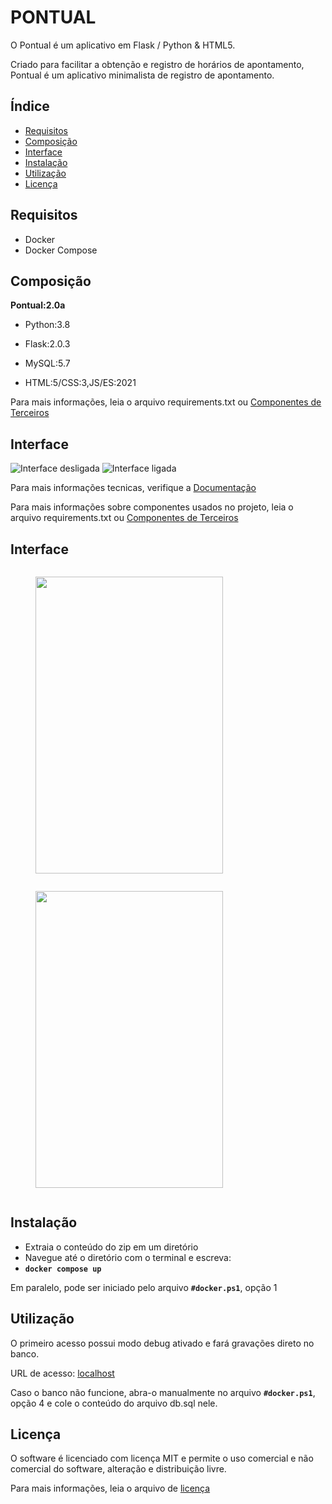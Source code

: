 # PONTUAL

O Pontual é um aplicativo em Flask / Python & HTML5.

Criado para facilitar a obtenção e registro de horários de apontamento, Pontual é um aplicativo minimalista de registro de apontamento.

## Índice

- [Requisitos](#requisitos)
- [Composição](#composicao) 
- [Interface](#Interface)
- [Instalação](#instalacao)
- [Utilização](#utilizacao)
- [Licença](#licenca)

## Requisitos
- Docker
- Docker Compose

## Composição
**Pontual:2.0a**
- Python:3.8
- Flask:2.0.3
- MySQL:5.7

- HTML:5/CSS:3,JS/ES:2021

Para mais informações, leia o arquivo requirements.txt ou [Componentes de Terceiros](THIRD-PARTY.md)

## Interface
![Interface desligada](https://raw.githubusercontent.com/JonathanAPaes/Software-Product/main/docs/architecture/screenshots/checkbox.off.png "Interface desligada")
![Interface ligada](https://raw.githubusercontent.com/JonathanAPaes/Software-Product/main/docs/architecture/screenshots/checkbox.on.png "Interface ligada")

Para mais informações tecnicas, verifique a [Documentação](docs/index.md)

Para mais informações sobre componentes usados no projeto, leia o arquivo requirements.txt ou [Componentes de Terceiros](THIRD-PARTY.md)

## Interface
<div style="display: flex; flex-wrap: wrap; justify-content: space-between;"> 
<figure> <img width="300" height="475" src="https://raw.githubusercontent.com/JonathanAPaes/Software-Product/main/docs/architecture/screenshots/checkbox.on.png"> </figure>
<figure> <img width="300" height="475" src="https://raw.githubusercontent.com/JonathanAPaes/Software-Product/main/docs/architecture/screenshots/checkbox.off.png"> </figure>
</div>

## Instalação
- Extraia o conteúdo do zip em um diretório
- Navegue até o diretório com o terminal e escreva: 
- **`docker compose up`**

Em paralelo, pode ser iniciado pelo arquivo **`#docker.ps1`**, opção 1

## Utilização

O primeiro acesso possui modo debug ativado e fará gravações direto no banco.

URL de acesso: [localhost](http://localhost/)

Caso o banco não funcione, abra-o manualmente no arquivo **`#docker.ps1`**, opção 4 e cole o conteúdo do arquivo db.sql nele.

## Licença

O software é licenciado com licença MIT e permite o uso comercial e não comercial do software, alteração e distribuição livre. 

Para mais informações, leia o arquivo de [licença](LICENSE)
